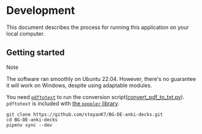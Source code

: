 # Development

This document describes the process for running this application on your local computer.

## Getting started

> [!NOTE]  
> The software ran smoothly on Ubuntu 22.04. However, there's no guarantee it will work on Windows, despite using adaptable modules.

You need [`pdftotext`](https://www.xpdfreader.com/pdftotext-man.html) to run the conversion script([convert_pdf_to_txt.py](src/convert_pdf_to_txt.py)). `pdftotext` is included with [the `poppler` library](https://poppler.freedesktop.org/).

```shell
git clone https://github.com/stoyanK7/BG-DE-anki-decks.git
cd BG-DE-anki-decks
pipenv sync --dev
```
